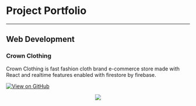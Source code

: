 # Project Portfolio

---

## Web Development

### Crown Clothing

Crown Clothing is fast fashion cloth brand e-commerce store made with React and realtime features enabled with firestore by firebase.

[![View on GitHub](https://img.shields.io/badge/GitHub-View_on_GitHub-blue?logo=GitHub)](https://github.com/indranil-tiwary/crwn-clothing)

<center><img src="/assets/img/ecommerce.jpeg"/></center>